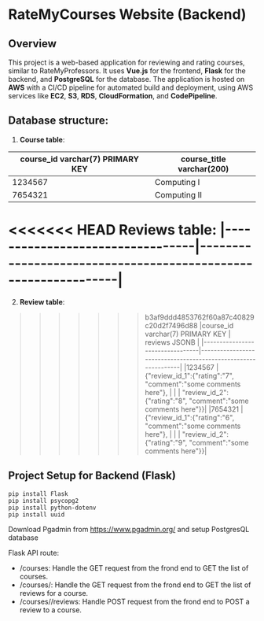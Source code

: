 # RateMyCourses Website (Backend)

## Overview

This project is a web-based application for reviewing and rating courses, similar to RateMyProfessors. It uses **Vue.js** for the frontend, **Flask** for the backend, and **PostgreSQL** for the database. The application is hosted on **AWS** with a CI/CD pipeline for automated build and deployment, using AWS services like **EC2**, **S3**, **RDS**, **CloudFormation**, and **CodePipeline**.

## Database structure:
1. **Course table**:

|course_id varchar(7) PRIMARY KEY | course_title varchar(200) |
|---------------------------------|---------------------------|
|1234567                          | Computing I               |
|7654321                          |Computing II               |

<<<<<<< HEAD
Reviews table:
|---------------------------------|---------------------------------------------------------------|
=======
2. **Review table**:

>>>>>>> b3af9ddd4853762f60a87c40829c20d2f7496d88
|course_id varchar(7) PRIMARY KEY | reviews JSONB                                                 |
|---------------------------------|---------------------------------------------------------------|
|1234567                          |{"review_id_1":{"rating":"7", "comment":"some comments here"}, |
|                                 |  "review_id_2":{"rating":"8", "comment":"some comments here"}}|
|7654321                          |{"review_id_1":{"rating":"6", "comment":"some comments here"}, |
|                                 |  "review_id_2":{"rating":"9", "comment":"some comments here"}}|


## Project Setup for Backend (Flask)
```
pip install Flask
pip install psycopg2
pip install python-dotenv
pip install uuid
```
Download Pgadmin from https://www.pgadmin.org/ and setup PostgresQL database

Flask API route:
- /courses: Handle the GET request from the frond end to GET the list of courses.
- /courses/<id>: Handle the GET request from the frond end to GET the list of reviews for a course.
- /courses/<id>/reviews: Handle POST request from the frond end to POST a review to a course.